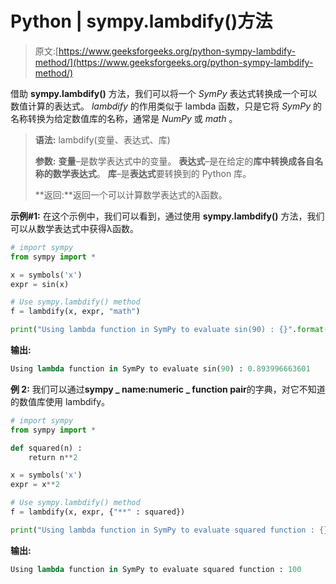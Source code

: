 # Python | sympy.lambdify()方法

> 原文:[https://www.geeksforgeeks.org/python-sympy-lambdify-method/](https://www.geeksforgeeks.org/python-sympy-lambdify-method/)

借助 **sympy.lambdify()** 方法，我们可以将一个 *SymPy* 表达式转换成一个可以数值计算的表达式。 *lambdify* 的作用类似于 lambda 函数，只是它将 *SymPy* 的名称转换为给定数值库的名称，通常是 *NumPy* 或 *math* 。

> **语法:** lambdify(变量、表达式、库)
> 
> **参数:**
> **变量**–是数学表达式中的变量。
> **表达式**–是在给定的**库中转换成各自名称的数学表达式**。
> **库**–是**表达式**要转换到的 Python 库。
> 
> **返回:**返回一个可以计算数学表达式的λ函数。

**示例#1:**
在这个示例中，我们可以看到，通过使用 **sympy.lambdify()** 方法，我们可以从数学表达式中获得λ函数。

```py
# import sympy
from sympy import * 

x = symbols('x')
expr = sin(x)

# Use sympy.lambdify() method
f = lambdify(x, expr, "math") 

print("Using lambda function in SymPy to evaluate sin(90) : {}".format(f(90))) 
```

**输出:**

```py
Using lambda function in SymPy to evaluate sin(90) : 0.893996663601
```

**例 2:**
我们可以通过**sympy _ name:numeric _ function pair**的字典，对它不知道的数值库使用 lambdify。

```py
# import sympy
from sympy import * 

def squared(n) : 
    return n**2

x = symbols('x')
expr = x**2

# Use sympy.lambdify() method
f = lambdify(x, expr, {"**" : squared}) 

print("Using lambda function in SymPy to evaluate squared function : {}".format(f(10))) 
```

**输出:**

```py
Using lambda function in SymPy to evaluate squared function : 100

```